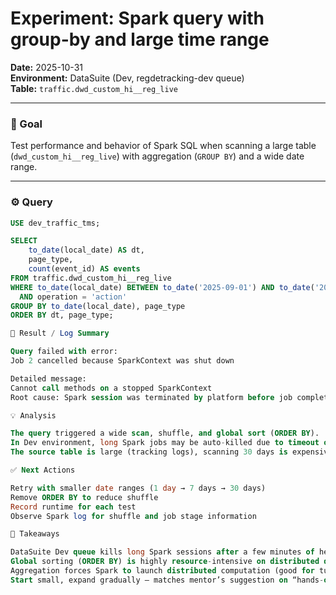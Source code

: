 # Experiment: Spark query with group-by and large time range
**Date:** 2025-10-31  
**Environment:** DataSuite (Dev, regdetracking-dev queue)  
**Table:** `traffic.dwd_custom_hi__reg_live`

---

### 🧪 Goal
Test performance and behavior of Spark SQL when scanning a large table (`dwd_custom_hi__reg_live`)
with aggregation (`GROUP BY`) and a wide date range.

---

### ⚙️ Query

```sql
USE dev_traffic_tms;

SELECT
    to_date(local_date) AS dt,
    page_type,
    count(event_id) AS events
FROM traffic.dwd_custom_hi__reg_live
WHERE to_date(local_date) BETWEEN to_date('2025-09-01') AND to_date('2025-09-30')
  AND operation = 'action'
GROUP BY to_date(local_date), page_type
ORDER BY dt, page_type;

🧾 Result / Log Summary

Query failed with error:
Job 2 cancelled because SparkContext was shut down

Detailed message:
Cannot call methods on a stopped SparkContext
Root cause: Spark session was terminated by platform before job completion.

💡 Analysis

The query triggered a wide scan, shuffle, and global sort (ORDER BY).
In Dev environment, long Spark jobs may be auto-killed due to timeout or resource limit.
The source table is large (tracking logs), scanning 30 days is expensive.

✅ Next Actions

Retry with smaller date ranges (1 day → 7 days → 30 days)
Remove ORDER BY to reduce shuffle
Record runtime for each test
Observe Spark log for shuffle and job stage information

🧠 Takeaways

DataSuite Dev queue kills long Spark sessions after a few minutes of heavy workload.
Global sorting (ORDER BY) is highly resource-intensive on distributed data.
Aggregation forces Spark to launch distributed computation (good for tuning practice).
Start small, expand gradually — matches mentor’s suggestion on “hands-on Spark tuning.”
